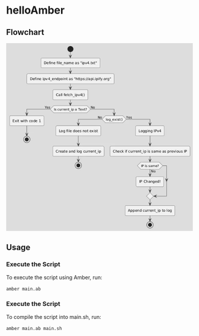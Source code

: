 # helloAmber

## Flowchart
![Flowchart](flowchart.webp)

## Usage
### Execute the Script
To execute the script using Amber, run:
```bash
amber main.ab
```
### Execute the Script
To compile the script into main.sh, run:
```bash
amber main.ab main.sh
```